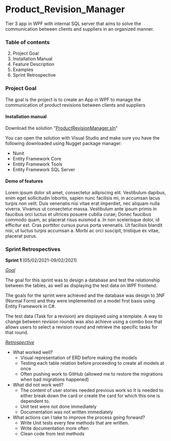# Product_Revision_Manager

Tier 3 app in WPF with internal SQL server that aims to solve the communication between clients and suppliers in an organized manner.

### Table of contents

2. Project Goal
2. Installation Manual
4. Feature Description
5. Examples
6. Sprint Retrospective

### Project Goal

The goal is the project is to create an App in WPF to manage the communication of product revisions between clients and suppliers

#### Installation manual

Download the solution "[ProductRevisionManager.sln](https://github.com/Lorenzo-bulosan/Product_Revision_Manager/blob/master/ProductRevisionManager/ProductRevisionManager.sln)" 

You can open the solution with Visual Studio and make sure you have the following downloaded using Nugget package manager:

- Nunit
- Entity Framework Core
- Entity Framework Tools
- Entity Framework SQL Server

#### Demo of features

Lorem ipsum dolor sit amet, consectetur adipiscing elit. Vestibulum dapibus, enim eget sollicitudin lobortis, sapien nunc facilisis mi, in accumsan lacus turpis non velit. Duis venenatis nisi vitae erat imperdiet, nec aliquam nulla viverra. Vivamus ut consectetur massa. Vestibulum ante ipsum primis in faucibus orci luctus et ultrices posuere cubilia curae; Donec faucibus commodo quam, ac placerat risus euismod a. In non scelerisque dolor, id efficitur est. Cras porttitor cursus purus porta venenatis. Ut facilisis blandit nisi, ut luctus turpis accumsan a. Morbi ac orci suscipit, tristique ex vitae, placerat purus.

### Sprint Retrospectives

**Sprint 1** (05/02/2021-09/02/2021)

*<u>Goal</u>*

The goal for this sprint was to design a database and test the relationship between the tables, as well as displaying the test data on WPF frontend. 

The goals for the sprint were achieved and the database was design to 3NF (Normal Form) and they were implemented on a model first basis using Entity Framework in C#.

The test data (Task for a revision) are displayed using a template. A way to change between revision rounds was also achieve using a combo box that allows users to select a revision round and retrieve the specific tasks for that round.

*<u>Retrospective</u>*

- What worked well?
  - Visual representation of ERD before making the models
  - Testing each table relation before proceeding to create all models at once
  - Often pushing work to GitHub (allowed me to restore the migrations when bad migrations happened) 
- What did not work well?
  - The content of user stories needed previous work so It is needed to either break down the card or create the card for which this one is dependent to. 
  - Unit test were not done immediately
  - Documentation was not written immediately
- What actions can I take to improve the process going forward?
  - Write Unit tests every few methods that are written.
  - Write documentation more often
  - Clean code from test methods



 
